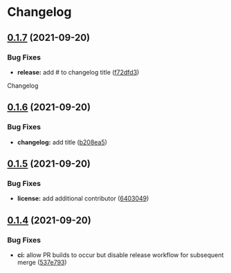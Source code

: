 # Changelog

## [0.1.7](https://github.com/XIVStats/lodestone/compare/v0.1.6...v0.1.7) (2021-09-20)


### Bug Fixes

* **release:** add # to changelog title ([f72dfd3](https://github.com/XIVStats/lodestone/commit/f72dfd33b5a71d60ae6ff7404047d04f3f0ebfcd))

Changelog

## [0.1.6](https://github.com/XIVStats/lodestone/compare/v0.1.5...v0.1.6) (2021-09-20)


### Bug Fixes

* **changelog:** add title ([b208ea5](https://github.com/XIVStats/lodestone/commit/b208ea531582c90ffa2ae046af5b7fd51eb9325a))

## [0.1.5](https://github.com/XIVStats/lodestone/compare/v0.1.4...v0.1.5) (2021-09-20)


### Bug Fixes

* **license:** add additional contributor ([6403049](https://github.com/XIVStats/lodestone/commit/640304972cdd5abd4b71eb564a58c927a9deb30f))

## [0.1.4](https://github.com/XIVStats/lodestone/compare/v0.1.3...v0.1.4) (2021-09-20)


### Bug Fixes

* **ci:** allow PR builds to occur but disable release workflow for subsequent merge ([537e793](https://github.com/XIVStats/lodestone/commit/537e7932a95b4fe3ce72c4c99ad017cacfbd6207))
